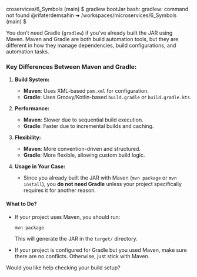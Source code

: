 croservices/6_Symbols (main) $ gradlew bootJar
bash: gradlew: command not found
@rifaterdemsahin ➜ /workspaces/microservices/6_Symbols (main) $ 

You don’t need Gradle (`gradlew`) if you’ve already built the JAR using Maven. Maven and Gradle are both build automation tools, but they are different in how they manage dependencies, build configurations, and automation tasks.

### Key Differences Between Maven and Gradle:
1. **Build System:**
   - **Maven**: Uses XML-based `pom.xml` for configuration.
   - **Gradle**: Uses Groovy/Kotlin-based `build.gradle` or `build.gradle.kts`.

2. **Performance:**
   - **Maven**: Slower due to sequential build execution.
   - **Gradle**: Faster due to incremental builds and caching.

3. **Flexibility:**
   - **Maven**: More convention-driven and structured.
   - **Gradle**: More flexible, allowing custom build logic.

4. **Usage in Your Case:**
   - Since you already built the JAR with Maven (`mvn package` or `mvn install`), you **do not need Gradle** unless your project specifically requires it for another reason.

#### What to Do?
- If your project uses Maven, you should run:  
  ```
  mvn package
  ```
  This will generate the JAR in the `target/` directory.
  
- If your project is configured for Gradle but you used Maven, make sure there are no conflicts. Otherwise, just stick with Maven.

Would you like help checking your build setup?